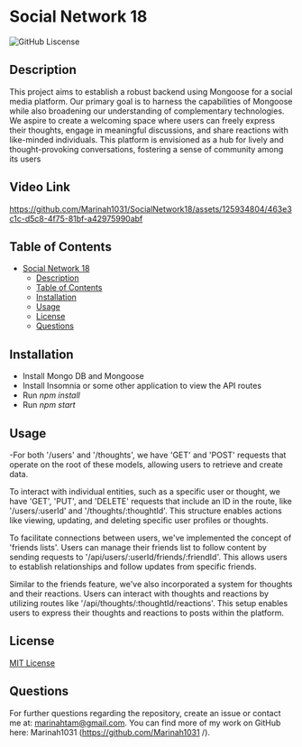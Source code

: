 # Social Network 18

![GitHub Liscense](https://img.shields.io/badge/license-MIT-blue.svg)

## Description

This project aims to establish a robust backend using Mongoose for a social media platform. Our primary goal is to harness the capabilities of Mongoose while also broadening our understanding of complementary technologies. We aspire to create a welcoming space where users can freely express their thoughts, engage in meaningful discussions, and share reactions with like-minded individuals. This platform is envisioned as a hub for lively and thought-provoking conversations, fostering a sense of community among its users

## Video Link


https://github.com/Marinah1031/SocialNetwork18/assets/125934804/463e3c1c-d5c8-4f75-81bf-a42975990abf


## Table of Contents

- [Social Network 18](#social-network-18)
  - [Description](#description)
  - [Table of Contents](#table-of-contents)
  - [Installation](#installation)
  - [Usage](#usage)
  - [License](#license)
  - [Questions](#questions)

## Installation

- Install Mongo DB and Mongoose
- Install Insomnia or some other application to view the API routes
- Run *npm install*
- Run *npm start*


## Usage

-For both '/users' and '/thoughts', we have 'GET' and 'POST' requests that operate on the root of these models, allowing users to retrieve and create data.

To interact with individual entities, such as a specific user or thought, we have 'GET', 'PUT', and 'DELETE' requests that include an ID in the route, like '/users/:userId' and '/thoughts/:thoughtId'. This structure enables actions like viewing, updating, and deleting specific user profiles or thoughts.

To facilitate connections between users, we've implemented the concept of 'friends lists'. Users can manage their friends list to follow content by sending requests to '/api/users/:userId/friends/:friendId'. This allows users to establish relationships and follow updates from specific friends.

Similar to the friends feature, we've also incorporated a system for thoughts and their reactions. Users can interact with thoughts and reactions by utilizing routes like '/api/thoughts/:thoughtId/reactions'. This setup enables users to express their thoughts and reactions to posts within the platform.

## License

[MIT License](https://choosealicense.com/licenses/mit/)

## Questions

For further questions regarding the repository, create an issue or contact me at: marinahtam@gmail.com. You can find more of my work on GitHub here: Marinah1031 (https://github.com/Marinah1031 /).
